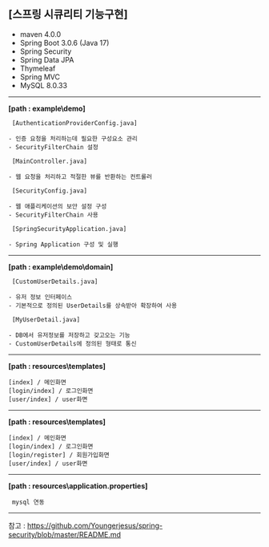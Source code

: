 [스프링 시큐리티 기능구현] 
------
- maven 4.0.0
- Spring Boot 3.0.6 (Java 17)
- Spring Security
- Spring Data JPA
- Thymeleaf
- Spring MVC
- MySQL 8.0.33

------
**[path : example\demo\]**
<pre><code> [AuthenticationProviderConfig.java]

- 인증 요청을 처리하는데 필요한 구성요소 관리
- SecurityFilterChain 설정
</pre></code>

<pre><code> [MainController.java]

- 웹 요청을 처리하고 적절한 뷰를 반환하는 컨트롤러
</pre></code>

<pre><code> [SecurityConfig.java]

- 웹 애플리케이션의 보안 설정 구성
- SecurityFilterChain 사용
</pre></code>

<pre><code> [SpringSecurityApplication.java]

- Spring Application 구성 및 실행
</pre></code>

------
**[path : example\demo\domain]**
<pre><code> [CustomUserDetails.java]

- 유저 정보 인터페이스
- 기본적으로 정의된 UserDetails를 상속받아 확장하여 사용
</pre></code>

<pre><code> [MyUserDetail.java]

- DB에서 유저정보를 저장하고 갖고오는 기능
- CustomUserDetails에 정의된 형태로 통신
</pre></code>

------
**[path : resources\templates\]**
<pre><code>[index] / 메인화면
[login/index] / 로그인화면
[user/index] / user화면
</pre></code>

------
**[path : resources\templates\]**
<pre><code>[index] / 메인화면
[login/index] / 로그인화면
[login/register] / 회원가입화면
[user/index] / user화면
</pre></code>

-------
**[path : resources\application.properties\]**
<pre><code> mysql 연동
</pre></code>

-------
참고 : https://github.com/Youngerjesus/spring-security/blob/master/README.md

